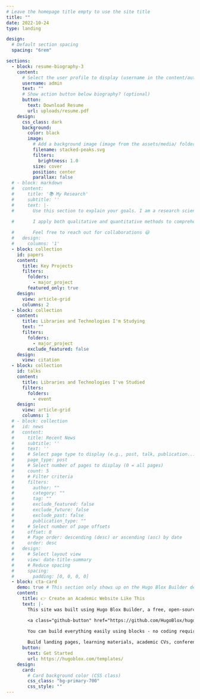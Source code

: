 ```yaml
---
# Leave the homepage title empty to use the site title
title: ""
date: 2022-10-24
type: landing

design:
  # Default section spacing
  spacing: "6rem"

sections:
  - block: resume-biography-3
    content:
      # Select the user profile to display (username in the content/authors/ folder)
      username: admin
      text: ""
      # Show action button below biography? (optional)
      button:
        text: Download Resume
        url: uploads/resume.pdf
    design:
      css_class: dark
      background:
        color: black
        image:
          # Add a background image (image from the assets/media/ folder)
          filename: stacked-peaks.svg
          filters:
            brightness: 1.0
          size: cover
          position: center
          parallax: false
  # - block: markdown
  #   content:
  #     title: '📚 My Research'
  #     subtitle: ''
  #     text: |-
  #       Use this section to explain your goals. I am a research scientist at DeepMind's Moonshot team, and I blog about machine learning, deep learning, and moonshots.

  #       I apply both qualitative and quantitative methods to comprehensively investigate the role of science and technology in the economy.
        
  #       Feel free to reach out for collaborations 😃
  #   design:
  #     columns: '1'
  - block: collection
    id: papers
    content:
      title: Key Projects
      filters:
        folders:
          - major_project
        featured_only: true
    design:
      view: article-grid
      columns: 2
  - block: collection
    content:
      title: Libraries and Technologies I'm Studying
      text: ""
      filters:
        folders:
          - major_project
        exclude_featured: false
    design:
      view: citation
  - block: collection
    id: talks
    content:
      title: Libraries and Technologies I've Studied
      filters:
        folders:
          - event
    design:
      view: article-grid
      columns: 1
  # - block: collection
  #   id: news
  #   content:
  #     title: Recent News
  #     subtitle: ''
  #     text: ''
  #     # Select page type to display (e.g., post, talk, publication...)
  #     page_type: post
  #     # Select number of pages to display (0 = all pages)
  #     count: 5
  #     # Filter criteria
  #     filters:
  #       author: ""
  #       category: ""
  #       tag: ""
  #       exclude_featured: false
  #       exclude_future: false
  #       exclude_past: false
  #       publication_type: ""
  #     # Select number of page offsets
  #     offset: 0
  #     # Page order: descending (desc) or ascending (asc) by date
  #     order: desc
  #   design:
  #     # Select layout view
  #     view: date-title-summary
  #     # Reduce spacing
  #     spacing:
  #       padding: [0, 0, 0, 0]
  - block: cta-card
    demo: true # This section only shows up on the Hugo Blox Builder demo site
    content:
      title: 👉 Create an Academic Website Like This
      text: |-
        This site was built using Hugo Blox Builder, a free, open-source Hugo-based website builder trusted by over 250,000 scholars.

        <a class="github-button" href="https://github.com/HugoBlox/hugo-blox-builder" data-color-scheme="no-preference: light; light: light; dark: dark;" data-icon="octicon-star" data-size="large" data-show-count="true" aria-label="Star HugoBlox/hugo-blox-builder on GitHub">Star Hugo Blox Builder on GitHub</a>

        You can build everything easily using blocks - no coding required!
        
        Build landing pages, learning materials, academic CVs, conference sites, tech blogs, and more.
      button:
        text: Get Started
        url: https://hugoblox.com/templates/
    design:
      card:
        # Card background color (CSS class)
        css_class: "bg-primary-700"
        css_style: ""
---
```

